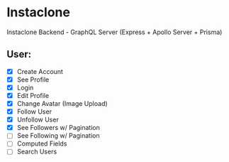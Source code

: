 # Instaclone

Instaclone Backend - GraphQL Server (Express + Apollo Server + Prisma)

## User:

- [x] Create Account
- [x] See Profile
- [x] Login
- [x] Edit Profile
- [x] Change Avatar (Image Upload)
- [x] Follow User
- [x] Unfollow User
- [x] See Followers w/ Pagination
- [ ] See Following w/ Pagination
- [ ] Computed Fields
- [ ] Search Users
